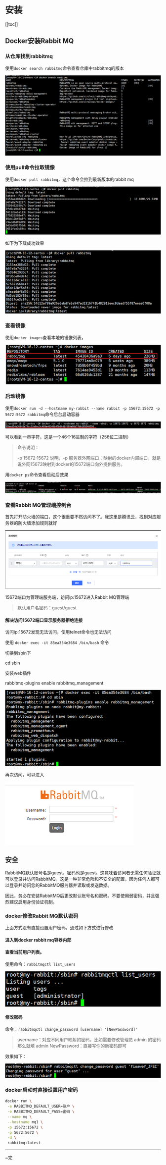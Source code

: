 # 安装
[[toc]]

## Docker安装Rabbit MQ

### 从仓库找到rabbitmq

使用`docker search rabbitmq`命令查看仓库中rabbitmq的版本

![image-20230807101442126](./img/0_安装RabbitMQ/image-20230807101442126.png)

### 使用pull命令拉取镜像

使用`docker pull rabbitmq`，这个命令会拉到最新版本的rabbit mq

![image-20230807101959353](./img/0_安装RabbitMQ/image-20230807101959353.png)

如下为下载成功效果

![image-20230807102531895](./img/0_安装RabbitMQ/image-20230807102531895.png)

### 查看镜像

使用`docker images`查看本地的镜像列表，

![image-20230807102454894](./img/0_安装RabbitMQ/image-20230807102454894.png)

### 启动镜像

使用`docker run -d --hostname my-rabbit --name rabbit -p 15672:15672 -p 5672:5672 rabbitmq`命令后台启动容器

![image-20230807102906928](./img/0_安装RabbitMQ/image-20230807102906928.png)

可以看到一串字符，这是一个46个16进制的字符（256位二进制）

> 命令说明：
>
> -p 15672:15672 说明，-p 服务器外网端口：映射的docker内部端口，就是说外网15672映射到docker的15672端口向外提供服务。

用`docker ps`命令查看启动后效果

![image-20230807103551454](./img/0_安装RabbitMQ/image-20230807103551454.png)

### 查看Rabbit MQ管理端控制台

首先打开防火墙的端口，这个很重要不然访问不了。我这里是腾讯云，找到对应服务器的防火墙添加规则就好

![image-20230807104014903](./img/0_安装RabbitMQ/image-20230807104014903.png)

15672端口为管理端服务端，访问ip:15672进入Rabbit MQ管理端

> 默认用户名密码：guest/guest

#### 解决访问15672端口显示服务器拒绝连接

访问ip:15672发现无法访问，使用telnet命令也无法访问

使用 `docker exec -it 85ea354e3684 /bin/bash` 命令

切换到sbin下

cd sbin

安装web插件

rabbitmq-plugins enable rabbitmq_management

![image-20230807113258712](./img/0_安装RabbitMQ/image-20230807113258712.png)

再次访问，可以进入

![image-20230807113323275](./img/0_安装RabbitMQ/image-20230807113323275.png)

## 安全

RabbitMQ默认账号名是guest，密码也是guest。这意味着访问者无需任何验证就可以登录并访问RabbitMQ。这是一种非常危险和不安全的配置，因为任何人都可以登录并访问您的RabbitMQ服务器并读取或发送数据。

因此，务必在安装RabbitMQ后更改默认账号名和密码。不要使用弱密码，并且强烈建议启用身份验证机制。

### docker修改Rabbit MQ默认密码

上面方式没有直接设置用户密码，通过如下方式进行修改

#### 进入到docker rabbit mq容器内部



#### 查看当前用户列表。

使用命令：`rabbitmqctl list_users`

![image-20230807114602159](./img/0_安装RabbitMQ/image-20230807114602159.png)

#### 修改密码

命令：`rabbitmqctl change_password [username] '[NewPassword]'`

> username：对应不同用户映射的密码，比如需要修改管理员 admin 的密码那么就填 admin
> NewPassword：直接写你的新密码即可

效果如下：

![image-20230807114716395](./img/0_安装RabbitMQ/image-20230807114716395.png)

### docker启动时直接设置用户密码

```bash
docker run \
 -e RABBITMQ_DEFAULT_USER=账户 \
 -e RABBITMQ_DEFAULT_PASS=密码 \
 --name mq \
 --hostname mq1 \
 -p 15672:15672 \
 -p 5672:5672 \
 -d \
 rabbitmq:latest
```



---

~完
